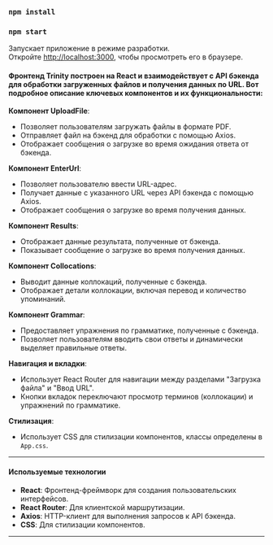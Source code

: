 
### `npm install`
### `npm start`

Запускает приложение в режиме разработки.\
Откройте [http://localhost:3000](http://localhost:3000), чтобы просмотреть его в браузере.

#### Фронтенд Trinity построен на React и взаимодействует с API бэкенда для обработки загруженных файлов и получения данных по URL. Вот подробное описание ключевых компонентов и их функциональности:

**Компонент UploadFile**:
- Позволяет пользователям загружать файлы в формате PDF.
- Отправляет файл на бэкенд для обработки с помощью Axios.
- Отображает сообщения о загрузке во время ожидания ответа от бэкенда.

**Компонент EnterUrl**:
- Позволяет пользователю ввести URL-адрес.
- Получает данные с указанного URL через API бэкенда с помощью Axios.
- Отображает сообщения о загрузке во время получения данных.

**Компонент Results**:
- Отображает данные результата, полученные от бэкенда.
- Показывает сообщение о загрузке во время получения данных.

**Компонент Collocations**:
- Выводит данные коллокаций, полученные с бэкенда.
- Отображает детали коллокации, включая перевод и количество упоминаний.

**Компонент Grammar**:
- Предоставляет упражнения по грамматике, полученные с бэкенда.
- Позволяет пользователям вводить свои ответы и динамически выделяет правильные ответы.

**Навигация и вкладки**:
- Использует React Router для навигации между разделами "Загрузка файла" и "Ввод URL".
- Кнопки вкладок переключают просмотр терминов (коллокации) и упражнений по грамматике.

**Стилизация**:
- Использует CSS для стилизации компонентов, классы определены в `App.css`.

---

#### Используемые технологии

- **React**: Фронтенд-фреймворк для создания пользовательских интерфейсов.
- **React Router**: Для клиентской маршрутизации.
- **Axios**: HTTP-клиент для выполнения запросов к API бэкенда.
- **CSS**: Для стилизации компонентов.

---
